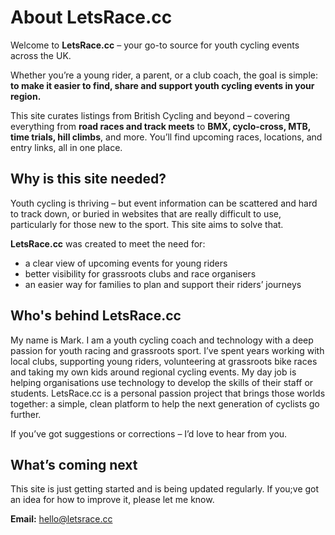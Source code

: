 # About LetsRace.cc

Welcome to **LetsRace.cc** – your go-to source for youth cycling events across the UK.

Whether you’re a young rider, a parent, or a club coach, the goal is simple:  
**to make it easier to find, share and support youth cycling events in your region.**

This site curates listings from British Cycling and beyond – covering everything from **road races and track meets** to **BMX, cyclo-cross, MTB, time trials, hill climbs**, and more. You’ll find upcoming races, locations, and entry links, all in one place.

## Why is this site needed?
Youth cycling is thriving – but event information can be scattered and hard to track down, or buried in websites that are really difficult to use, particularly for those new to the sport. This site aims to solve that.

**LetsRace.cc** was created to meet the need for:
- a clear view of upcoming events for young riders 
- better visibility for grassroots clubs and race organisers  
- an easier way for families to plan and support their riders’ journeys  

## Who's behind LetsRace.cc
My name is Mark. I am a youth cycling coach and technology with a deep passion for youth racing and grassroots sport. I’ve spent years working with local clubs, supporting young riders, volunteering at grassroots bike races and taking my own kids around regional cycling events. My day job is helping organisations use technology to develop the skills of their staff or students. LetsRace.cc is a personal passion project that brings those worlds together: a simple, clean platform to help the next generation of cyclists go further.

If you’ve got suggestions or corrections – I’d love to hear from you.

## What’s coming next
This site is just getting started and is being updated regularly. If you;ve got an idea for how to improve it, please let me know.

**Email:** [hello@letsrace.cc](mailto:hello@letsrace.cc)
